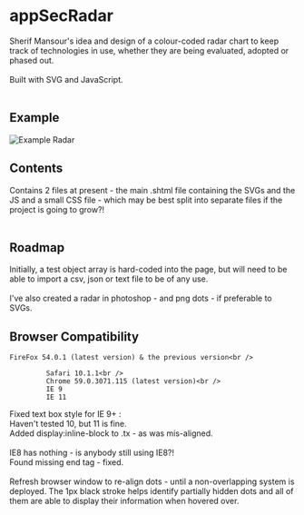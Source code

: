 # appSecRadar
Sherif Mansour's idea and design of a colour-coded radar chart to keep track of technologies in use, whether they are being evaluated, adopted or phased out.<br /><br />
Built with SVG and JavaScript.<br /><br />
## Example
![Example Radar](https://user-images.githubusercontent.com/13433538/27764799-86ec735a-5e9a-11e7-8599-9d11c1120025.png)


## Contents
Contains 2 files at present - the main .shtml file containing the SVGs and the JS and a small CSS file - which may be best split into separate files if the project is going to grow?!<br /><br />
## Roadmap
Initially, a test object array is hard-coded into the page, but will need to be able to import a csv, json or text file to be of any use.<br /><br />
I've also created a radar in photoshop - and png dots - if preferable to SVGs.<br />

## Browser Compatibility
    FireFox 54.0.1 (latest version) & the previous version<br />

             Safari 10.1.1<br />
             Chrome 59.0.3071.115 (latest version)<br />
             IE 9
             IE 11
Fixed text box style for IE 9+ :<br />
Haven't tested 10, but 11 is fine.<br />
    Added display:inline-block to .tx - as was mis-aligned.<br /><br />
    IE8 has nothing - is anybody still using IE8?!<br />
    Found missing end tag - fixed.<br /><br />
Refresh browser window to re-align dots - until a non-overlapping system is deployed. The 1px black stroke helps identify partially hidden dots and all of them are able to display their information when hovered over.<br />
